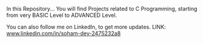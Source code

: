 In this Repository...
You will find Projects related to C Programming, starting from very BASIC Level to ADVANCED Level.

You can also follow me on LinkedIn, to get more updates.
LINK: www.linkedin.com/in/soham-dey-2475232a8  

